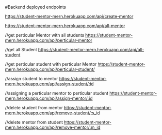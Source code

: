 #Backend deployed endpoints

https://student-mentor-mern.herokuapp.com/api/create-mentor

https://student-mentor-mern.herokuapp.com/api/all-mentor

//get perticular Mentor with all students 
https://student-mentor-mern.herokuapp.com/api/perticular-mentor

//get all Student 
https://student-mentor-mern.herokuapp.com/api/all-student

//get perticular student with perticular Mentor 
https://student-mentor-mern.herokuapp.com/api/perticular-student/

//assign student to mentor
https://student-mentor-mern.herokuapp.com/api/assign-student/:id

//assigning a perticular mentor  to perticular student
https://student-mentor-mern.herokuapp.com/api/assign-mentor/:id

//delete student from mentor
https://student-mentor-mern.herokuapp.com/api/remove-student/:s_id

//delete mentor from student
https://student-mentor-mern.herokuapp.com/api/remove-mentor/:m_id

